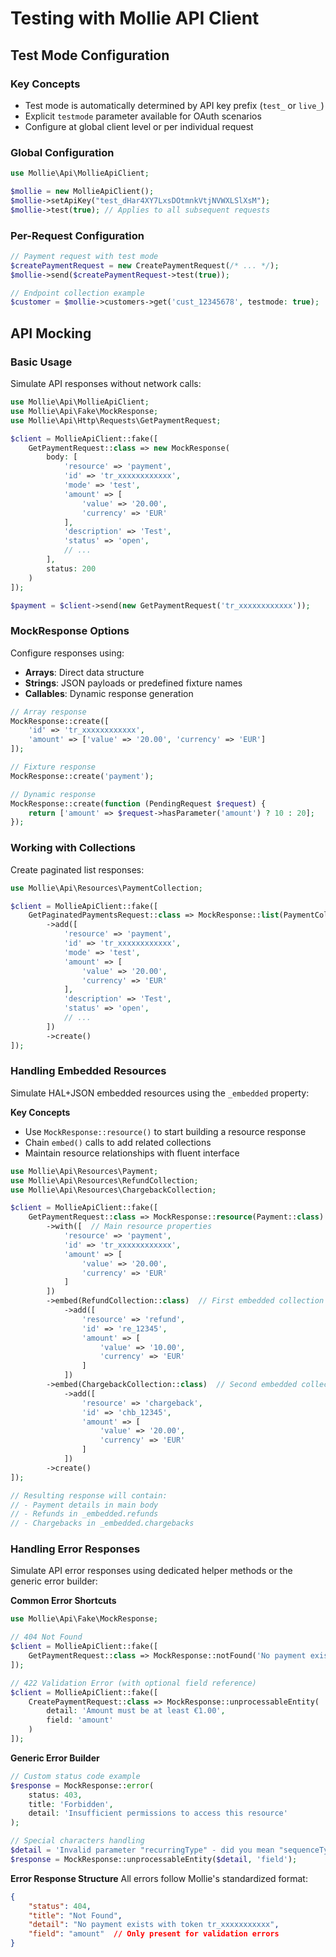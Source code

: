 # Testing with Mollie API Client

## Test Mode Configuration

### Key Concepts
- Test mode is automatically determined by API key prefix (`test_` or `live_`)
- Explicit `testmode` parameter available for OAuth scenarios
- Configure at global client level or per individual request

### Global Configuration
```php
use Mollie\Api\MollieApiClient;

$mollie = new MollieApiClient();
$mollie->setApiKey("test_dHar4XY7LxsDOtmnkVtjNVWXLSlXsM");
$mollie->test(true); // Applies to all subsequent requests
```

### Per-Request Configuration
```php
// Payment request with test mode
$createPaymentRequest = new CreatePaymentRequest(/* ... */);
$mollie->send($createPaymentRequest->test(true));

// Endpoint collection example
$customer = $mollie->customers->get('cust_12345678', testmode: true);
```

## API Mocking

### Basic Usage
Simulate API responses without network calls:

```php
use Mollie\Api\MollieApiClient;
use Mollie\Api\Fake\MockResponse;
use Mollie\Api\Http\Requests\GetPaymentRequest;

$client = MollieApiClient::fake([
    GetPaymentRequest::class => new MockResponse(
        body: [
            'resource' => 'payment',
            'id' => 'tr_xxxxxxxxxxxx',
            'mode' => 'test',
            'amount' => [
                'value' => '20.00',
                'currency' => 'EUR'
            ],
            'description' => 'Test',
            'status' => 'open',
            // ...
        ],
        status: 200
    )
]);

$payment = $client->send(new GetPaymentRequest('tr_xxxxxxxxxxxx'));
```

### MockResponse Options
Configure responses using:
- **Arrays**: Direct data structure
- **Strings**: JSON payloads or predefined fixture names
- **Callables**: Dynamic response generation

```php
// Array response
MockResponse::create([
    'id' => 'tr_xxxxxxxxxxxx',
    'amount' => ['value' => '20.00', 'currency' => 'EUR']
]);

// Fixture response
MockResponse::create('payment');

// Dynamic response
MockResponse::create(function (PendingRequest $request) {
    return ['amount' => $request->hasParameter('amount') ? 10 : 20];
});
```

### Working with Collections
Create paginated list responses:

```php
use Mollie\Api\Resources\PaymentCollection;

$client = MollieApiClient::fake([
    GetPaginatedPaymentsRequest::class => MockResponse::list(PaymentCollection::class)
        ->add([
            'resource' => 'payment',
            'id' => 'tr_xxxxxxxxxxxx',
            'mode' => 'test',
            'amount' => [
                'value' => '20.00',
                'currency' => 'EUR'
            ],
            'description' => 'Test',
            'status' => 'open',
            // ...
        ])
        ->create()
]);
```

### Handling Embedded Resources
Simulate HAL+JSON embedded resources using the `_embedded` property:

**Key Concepts**
- Use `MockResponse::resource()` to start building a resource response
- Chain `embed()` calls to add related collections
- Maintain resource relationships with fluent interface

```php
use Mollie\Api\Resources\Payment;
use Mollie\Api\Resources\RefundCollection;
use Mollie\Api\Resources\ChargebackCollection;

$client = MollieApiClient::fake([
    GetPaymentRequest::class => MockResponse::resource(Payment::class)
        ->with([  // Main resource properties
            'resource' => 'payment',
            'id' => 'tr_xxxxxxxxxxxx',
            'amount' => [
                'value' => '20.00',
                'currency' => 'EUR'
            ]
        ])
        ->embed(RefundCollection::class)  // First embedded collection
            ->add([
                'resource' => 'refund',
                'id' => 're_12345',
                'amount' => [
                    'value' => '10.00',
                    'currency' => 'EUR'
                ]
            ])
        ->embed(ChargebackCollection::class)  // Second embedded collection
            ->add([
                'resource' => 'chargeback',
                'id' => 'chb_12345',
                'amount' => [
                    'value' => '20.00',
                    'currency' => 'EUR'
                ]
            ])
        ->create()
]);

// Resulting response will contain:
// - Payment details in main body
// - Refunds in _embedded.refunds
// - Chargebacks in _embedded.chargebacks
```

### Handling Error Responses
Simulate API error responses using dedicated helper methods or the generic error builder:

**Common Error Shortcuts**
```php
use Mollie\Api\Fake\MockResponse;

// 404 Not Found
$client = MollieApiClient::fake([
    GetPaymentRequest::class => MockResponse::notFound('No payment exists with token tr_xxxxxxxxxxx')
]);

// 422 Validation Error (with optional field reference)
$client = MollieApiClient::fake([
    CreatePaymentRequest::class => MockResponse::unprocessableEntity(
        detail: 'Amount must be at least €1.00',
        field: 'amount'
    )
]);
```

**Generic Error Builder**
```php
// Custom status code example
$response = MockResponse::error(
    status: 403,
    title: 'Forbidden',
    detail: 'Insufficient permissions to access this resource'
);

// Special characters handling
$detail = 'Invalid parameter "recurringType" - did you mean "sequenceType"?';
$response = MockResponse::unprocessableEntity($detail, 'field');
```

**Error Response Structure**
All errors follow Mollie's standardized format:
```json
{
    "status": 404,
    "title": "Not Found",
    "detail": "No payment exists with token tr_xxxxxxxxxxx",
    "field": "amount"  // Only present for validation errors
}
```
